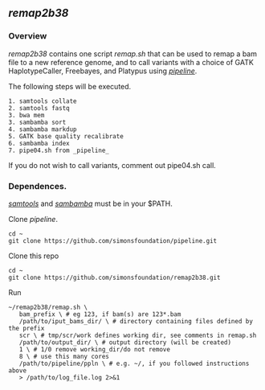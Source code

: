 ## *remap2b38*

### Overview

*remap2b38* contains one script *remap.sh* that can be used to remap a bam file to 
a new reference genome, and to call variants with a choice of GATK HaplotypeCaller,
Freebayes, and Platypus using [*pipeline*](https://github.com/simonsfoundation/pipeline.git).

The following steps will be executed.

    1. samtools collate
    2. samtools fastq
    3. bwa mem
    3. sambamba sort
    4. sambamba markdup
    5. GATK base quality recalibrate
    6. sambamba index
    7. pipe04.sh from _pipeline_

If you do not wish to call variants, comment out pipe04.sh call.

### Dependences.

[*samtools*](http://www.htslib.org) and [*sambamba*](http://lomereiter.github.io/sambamba/) must be in your $PATH.

Clone *pipeline*.
```
cd ~
git clone https://github.com/simonsfoundation/pipeline.git
```   

Clone this repo
```
cd ~
git clone https://github.com/simonsfoundation/remap2b38.git
```

Run
```
~/remap2b38/remap.sh \
   bam_prefix \ # eg 123, if bam(s) are 123*.bam
   /path/to/iput_bams_dir/ \ # directory containing files defined by the prefix
   scr \ # tmp/scr/work defines working dir, see comments in remap.sh
   /path/to/output_dir/ \ # output directory (will be created)
   1 \ # 1/0 remove working_dir/do not remove
   8 \ # use this many cores
   /path/to/pipeline/ppln \ # e.g. ~/, if you followed instructions above
   > /path/to/log_file.log 2>&1
```



